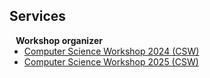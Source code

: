 ## Services

<!-- <h4 style="margin:0 10px 0;">Conference Reviewers</h4>

<ul style="margin:0 0 5px;">
  <li><a href="http://cvpr2023.thecvf.com/"><autocolor>IEEE/CVF Conference on Computer Vision and Pattern Recognition (CVPR) 2021-2023</autocolor></a></li>
  <li><a href="http://iccv2021.thecvf.com/"><autocolor>IEEE/CVF International Conference on Computer Vision (ICCV) 2021</autocolor></a></li>
  <li><a href="https://eccv2022.ecva.net/"><autocolor>European Conference on Computer Vision (ECCV) 2022</autocolor></a></li>
</ul>

<h4 style="margin:0 10px 0;">Journal Reviewers</h4>

<ul style="margin:0 0 20px;">
  <li><a href="https://www.computer.org/csdl/journal/tp"><autocolor>IEEE Transactions on Pattern Analysis and Machine Intelligence (TPAMI)</autocolor></a></li>
  <li><a href="https://www.springer.com/journal/11263"><autocolor>International Journal of Computer Vision (IJCV)</autocolor></a></li>
</ul> -->

<h4 style="margin:0 10px 0;">Workshop organizer</h4>

<ul style="margin:0 0 20px;">
  <li><a href="https://docs-dibris.github.io/docs/Computer%20Science%20Workshop/csw24.html"><autocolor>Computer Science Workshop 2024 (CSW)</autocolor></a></li>
  <li><a href="https://docs-dibris.github.io/docs/Computer%20Science%20Workshop/csw25.html"><autocolor>Computer Science Workshop 2025 (CSW)</autocolor></a></li>
</ul>
